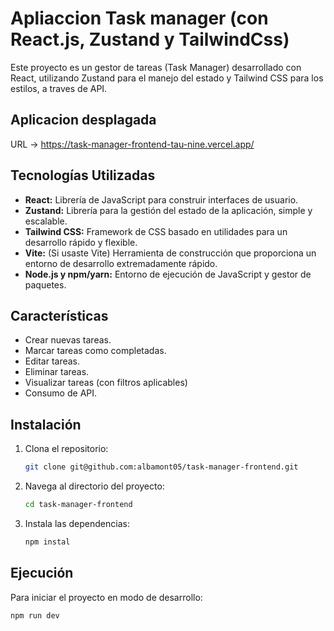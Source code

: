 # Apliaccion Task manager (con React.js, Zustand y TailwindCss)

Este proyecto es un gestor de tareas (Task Manager) desarrollado con React, utilizando Zustand para el manejo del estado y Tailwind CSS para los estilos, a traves de API.

## Aplicacion desplagada
URL -> https://task-manager-frontend-tau-nine.vercel.app/

## Tecnologías Utilizadas

*   **React:** Librería de JavaScript para construir interfaces de usuario.
*   **Zustand:** Librería para la gestión del estado de la aplicación, simple y escalable.
*   **Tailwind CSS:** Framework de CSS basado en utilidades para un desarrollo rápido y flexible.
*   **Vite:** (Si usaste Vite) Herramienta de construcción que proporciona un entorno de desarrollo extremadamente rápido.
*   **Node.js y npm/yarn:** Entorno de ejecución de JavaScript y gestor de paquetes.

## Características

*   Crear nuevas tareas.
*   Marcar tareas como completadas.
*   Editar tareas.
*   Eliminar tareas.
*   Visualizar tareas (con filtros aplicables)
*   Consumo de API.

## Instalación

1.  Clona el repositorio:

    ```bash
    git clone git@github.com:albamont05/task-manager-frontend.git
    ```

2.  Navega al directorio del proyecto:

    ```bash
    cd task-manager-frontend
    ```

3.  Instala las dependencias:

    ```bash
    npm instal
    ```

## Ejecución

Para iniciar el proyecto en modo de desarrollo:

```bash
npm run dev
